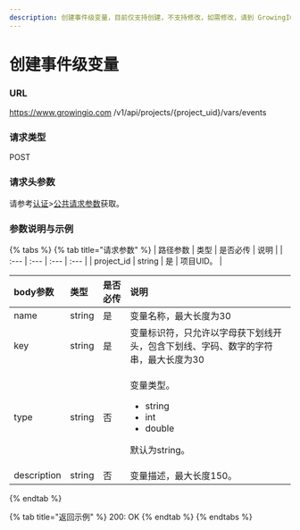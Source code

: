 ```yaml
---
description: 创建事件级变量，目前仅支持创建，不支持修改，如需修改，请到 GrowingIO 平台管理界面修改。
---
```


# 创建事件级变量

### URL

https://www.growingio.com /v1/api/projects/{project\_uid}/vars/events

### 请求类型

POST

### 请求头参数

请参考[认证](../authenticate/)&gt;[公共请求参数](../authenticate/head-parameter.md)获取。

### 参数说明与示例

{% tabs %}
{% tab title="请求参数" %}
| 路径参数 | 类型 | 是否必传 | 说明 |
| :--- | :--- | :--- | :--- |
| project\_id | string | 是 | 项目UID。 |

<table>
  <thead>
    <tr>
      <th style="text-align:left">body&#x53C2;&#x6570;</th>
      <th style="text-align:left">&#x7C7B;&#x578B;</th>
      <th style="text-align:left">&#x662F;&#x5426;&#x5FC5;&#x4F20;</th>
      <th style="text-align:left">&#x8BF4;&#x660E;</th>
    </tr>
  </thead>
  <tbody>
    <tr>
      <td style="text-align:left">name</td>
      <td style="text-align:left">string</td>
      <td style="text-align:left">&#x662F;</td>
      <td style="text-align:left">&#x53D8;&#x91CF;&#x540D;&#x79F0;&#xFF0C;&#x6700;&#x5927;&#x957F;&#x5EA6;&#x4E3A;30</td>
    </tr>
    <tr>
      <td style="text-align:left">key</td>
      <td style="text-align:left">string</td>
      <td style="text-align:left">&#x662F;</td>
      <td style="text-align:left">&#x53D8;&#x91CF;&#x6807;&#x8BC6;&#x7B26;&#xFF0C;&#x53EA;&#x5141;&#x8BB8;&#x4EE5;&#x5B57;&#x6BCD;&#x83B7;&#x4E0B;&#x5212;&#x7EBF;&#x5F00;&#x5934;&#xFF0C;&#x5305;&#x542B;&#x4E0B;&#x5212;&#x7EBF;&#x3001;&#x5B57;&#x7801;&#x3001;&#x6570;&#x5B57;&#x7684;&#x5B57;&#x7B26;&#x4E32;&#xFF0C;&#x6700;&#x5927;&#x957F;&#x5EA6;&#x4E3A;30</td>
    </tr>
    <tr>
      <td style="text-align:left">type</td>
      <td style="text-align:left">string</td>
      <td style="text-align:left">&#x5426;</td>
      <td style="text-align:left">
        <p>&#x53D8;&#x91CF;&#x7C7B;&#x578B;&#x3002;</p>
        <ul>
          <li>string</li>
          <li>int</li>
          <li>double</li>
        </ul>
        <p>&#x9ED8;&#x8BA4;&#x4E3A;string&#x3002;</p>
      </td>
    </tr>
    <tr>
      <td style="text-align:left">description</td>
      <td style="text-align:left">string</td>
      <td style="text-align:left">&#x5426;</td>
      <td style="text-align:left">&#x53D8;&#x91CF;&#x63CF;&#x8FF0;&#xFF0C;&#x6700;&#x5927;&#x957F;&#x5EA6;150&#x3002;</td>
    </tr>
  </tbody>
</table>
{% endtab %}

{% tab title="返回示例" %}
200: OK
{% endtab %}
{% endtabs %}



